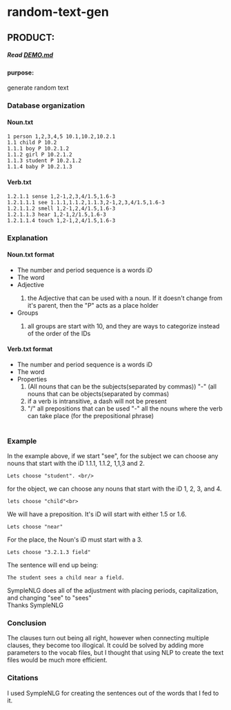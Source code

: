 # random-text-gen

## PRODUCT:
##### Read [DEMO.md](https://github.com/andlyu/random-text-gen/blob/master/DEMO.md)

#### purpose:
generate random text<br/>

### Database organization

#### Noun.txt <br/>

	1 person 1,2,3,4,5 10.1,10.2,10.2.1
	1.1 child P 10.2
	1.1.1 boy P 10.2.1.2
	1.1.2 girl P 10.2.1.2
	1.1.3 student P 10.2.1.2
	1.1.4 baby P 10.2.1.3

#### Verb.txt <br/>

	1.2.1.1 sense 1,2-1,2,3,4/1.5,1.6-3
	1.2.1.1.1 see 1.1.1,1.1.2,1.1.3,2-1,2,3,4/1.5,1.6-3
	1.2.1.1.2 smell 1,2-1,2,4/1.5,1.6-3
	1.2.1.1.3 hear 1,2-1,2/1.5,1.6-3
	1.2.1.1.4 touch 1,2-1,2,4/1.5,1.6-3

### Explanation

#### Noun.txt format <br/>

<ul>	
<li>The number and period sequence is a words iD</li>
<li>The word</li>
<li>Adjective</li>
<ol>
<li>the Adjective that can be used with a noun. If it doesn't change from it's parent, then the "P" acts as a place holder</li>
</ol>
<li>Groups</li>
<ol>
<li>all groups are start with 10, and they are ways to categorize instead of the order of the IDs</li>
</ol>

</ul>

#### Verb.txt format <br/>

<ul>	
<li>The number and period sequence is a words iD
<li>The word
<li>Properties
<ol>
<li>(All nouns that can be the subjects(separated by commas)) "-" (all nouns that can be objects(separated by commas)

<li>if a verb is intransitive, a dash will not be present
<li>"/" all prepositions that can be used "-" all the nouns where the verb can take place (for the prepositional phrase)
<br/>
<br/>
</ol>
</ul>

### Example

In the example above, if we start "see", for the subject we can choose any nouns that start with the iD 1.1.1, 1.1.2, 1,1,3 and 2.<br/>

	Lets choose "student". <br/>
for the object, we can choose any nouns that start with the iD 1, 2, 3, and 4.<br/>

	lets choose "child"<br>
We will have a preposition. It's iD will start with either 1.5 or 1.6.<br>

	Lets choose "near"
For the place, the Noun's iD must start with a 3.<br>
 
	Lets choose "3.2.1.3 field"
The sentence will end up being:<br/>

	The student sees a child near a field.

SympleNLG does all of the adjustment with placing periods, capitalization, and changing "see" to "sees"<br/>
Thanks SympleNLG


### Conclusion
The clauses turn out being all right, however when connecting multiple clauses, they become too illogical. It could be solved by adding more parameters to the vocab files, but I thought that using NLP to create the text files would be much more efficient. 

### Citations<br/>
I used SympleNLG for creating the sentences out of the words that I fed to it. 
